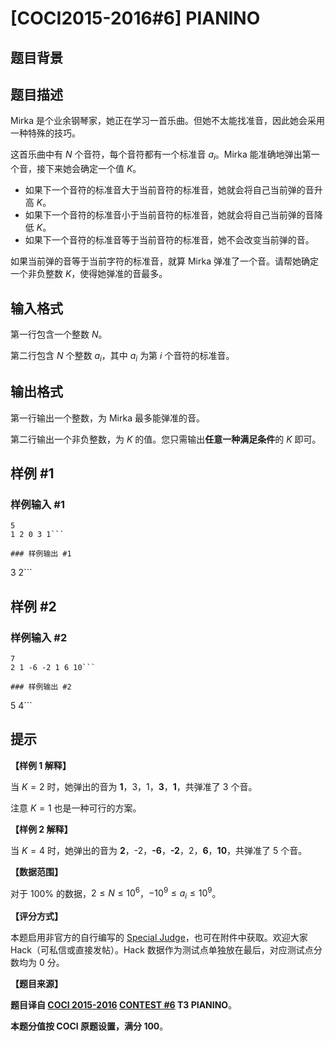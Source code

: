 # [COCI2015-2016#6] PIANINO

## 题目背景



## 题目描述

$\text{Mirka}$ 是个业余钢琴家，她正在学习一首乐曲。但她不太能找准音，因此她会采用一种特殊的技巧。

这首乐曲中有 $N$ 个音符，每个音符都有一个标准音 $a_i$。$\text{Mirka}$ 能准确地弹出第一个音，接下来她会确定一个值 $K$。

- 如果下一个音符的标准音大于当前音符的标准音，她就会将自己当前弹的音升高 $K$。
- 如果下一个音符的标准音小于当前音符的标准音，她就会将自己当前弹的音降低 $K$。
- 如果下一个音符的标准音等于当前音符的标准音，她不会改变当前弹的音。

如果当前弹的音等于当前字符的标准音，就算 $\text{Mirka}$ 弹准了一个音。请帮她确定一个非负整数 $K$，使得她弹准的音最多。

## 输入格式

第一行包含一个整数 $N$。

第二行包含 $N$ 个整数 $a_i$，其中 $a_i$ 为第 $i$ 个音符的标准音。

## 输出格式

第一行输出一个整数，为 $\text{Mirka}$ 最多能弹准的音。

第二行输出一个非负整数，为 $K$ 的值。您只需输出**任意一种满足条件**的 $K$ 即可。

## 样例 #1

### 样例输入 #1
```
5
1 2 0 3 1```

### 样例输出 #1

```
3
2```

## 样例 #2

### 样例输入 #2
```
7
2 1 -6 -2 1 6 10```

### 样例输出 #2

```
5
4```

## 提示

**【样例 1 解释】**

当 $K=2$ 时，她弹出的音为 **1**，3，1，**3**，**1**，共弹准了 $3$ 个音。

注意 $K=1$ 也是一种可行的方案。

**【样例 2 解释】**

当 $K=4$ 时，她弹出的音为 **2**，-2，**-6**，**-2**，2，**6**，**10**，共弹准了 $5$ 个音。

**【数据范围】**

对于 $100\%$ 的数据，$2\le N\le 10^6$，$-10^9\le a_i\le 10^9$。

**【评分方式】**

本题启用非官方的自行编写的 [Special Judge](https://www.luogu.com.cn/paste/i91dcbr2)，也可在附件中获取。欢迎大家 Hack（可私信或直接发帖）。Hack 数据作为测试点单独放在最后，对应测试点分数均为 0 分。

**【题目来源】**

**题目译自 [COCI 2015-2016](https://hsin.hr/coci/archive/2015_2016/) [CONTEST #6](https://hsin.hr/coci/archive/2015_2016/contest6_tasks.pdf) T3 PIANINO**。

**本题分值按 COCI 原题设置，满分 $100$**。
